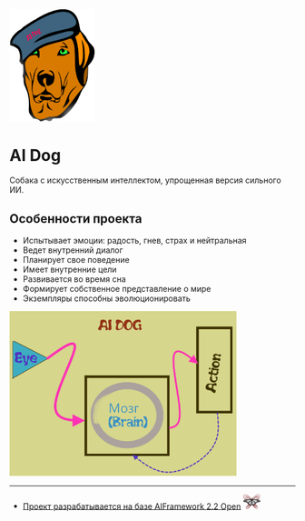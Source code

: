
<img src="https://github.com/AIFramework/AI_Dog/blob/main/img/Logo_and_arts/AI_dog.png?raw=true" width=150 />

# AI Dog
Собака с искусственным интеллектом, упрощенная версия сильного ИИ.


## Особенности проекта

* Испытывает эмоции: радость, гнев, страх и нейтральная
* Ведет внутренний диалог
* Планирует свое поведение
* Имеет внутренние цели
* Развивается во время сна
* Формирует собственное представление о мире
* Экземпляры способны эволюционировать 

<img src="https://github.com/AIFramework/AI_Dog/blob/main/img/Logo_and_arts/AI-dog_1.png?raw=true" width=400 />

****

*  [Проект разрабатывается на базе AIFramework 2.2 Open](https://github.com/AIFramework/AIFrameworkOpen) <img src="https://github.com/AIFramework/AIFrameworkOpen/blob/main/Docs/img/logo.png?raw=true" width=30 />
